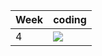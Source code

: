 | Week | coding |
| --- | --- |
| 4 |  ![](https://github.com/kmaooad/coding-19w4-ddenouement/workflows/Grading/badge.svg) |
